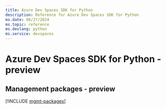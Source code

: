```yaml
---
title: Azure Dev Spaces SDK for Python
description: Reference for Azure Dev Spaces SDK for Python
ms.date: 08/27/2024
ms.topic: reference
ms.devlang: python
ms.service: devspaces
---
```

# Azure Dev Spaces SDK for Python - preview

## Management packages - preview
[!INCLUDE [mgmt-packages](dev-spaces-mgmt-index.md)]